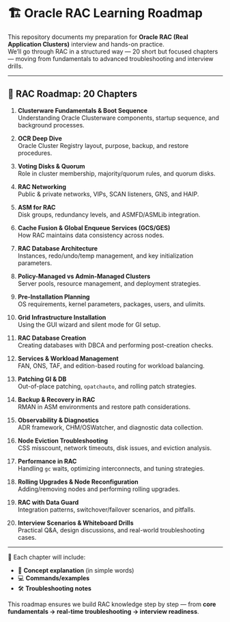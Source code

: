 # 🏗️ Oracle RAC Learning Roadmap

This repository documents my preparation for **Oracle RAC (Real Application Clusters)** interview and hands-on practice.  
We’ll go through RAC in a structured way — 20 short but focused chapters — moving from fundamentals to advanced troubleshooting and interview drills.  

---

## 📘 RAC Roadmap: 20 Chapters

1. **Clusterware Fundamentals & Boot Sequence**  
   Understanding Oracle Clusterware components, startup sequence, and background processes.

2. **OCR Deep Dive**  
   Oracle Cluster Registry layout, purpose, backup, and restore procedures.

3. **Voting Disks & Quorum**  
   Role in cluster membership, majority/quorum rules, and quorum disks.

4. **RAC Networking**   
   Public & private networks, VIPs, SCAN listeners, GNS, and HAIP.

5. **ASM for RAC**  
   Disk groups, redundancy levels, and ASMFD/ASMLib integration.

6. **Cache Fusion & Global Enqueue Services (GCS/GES)**  
   How RAC maintains data consistency across nodes.

7. **RAC Database Architecture**  
   Instances, redo/undo/temp management, and key initialization parameters.

8. **Policy-Managed vs Admin-Managed Clusters**  
   Server pools, resource management, and deployment strategies.

9. **Pre-Installation Planning**  
   OS requirements, kernel parameters, packages, users, and ulimits.

10. **Grid Infrastructure Installation**  
    Using the GUI wizard and silent mode for GI setup.

11. **RAC Database Creation**  
    Creating databases with DBCA and performing post-creation checks.

12. **Services & Workload Management**  
    FAN, ONS, TAF, and edition-based routing for workload balancing.

13. **Patching GI & DB**  
    Out-of-place patching, `opatchauto`, and rolling patch strategies.

14. **Backup & Recovery in RAC**  
    RMAN in ASM environments and restore path considerations.

15. **Observability & Diagnostics**  
    ADR framework, CHM/OSWatcher, and diagnostic data collection.

16. **Node Eviction Troubleshooting**  
    CSS misscount, network timeouts, disk issues, and eviction analysis.

17. **Performance in RAC**  
    Handling `gc` waits, optimizing interconnects, and tuning strategies.

18. **Rolling Upgrades & Node Reconfiguration**  
    Adding/removing nodes and performing rolling upgrades.

19. **RAC with Data Guard**  
    Integration patterns, switchover/failover scenarios, and pitfalls.

20. **Interview Scenarios & Whiteboard Drills**  
    Practical Q&A, design discussions, and real-world troubleshooting cases.

---

📌 Each chapter will include:
- 🔑 **Concept explanation** (in simple words)  
- 💻 **Commands/examples**  
- 🛠️ **Troubleshooting notes**  

This roadmap ensures we build RAC knowledge step by step — from **core fundamentals → real-time troubleshooting → interview readiness**.
